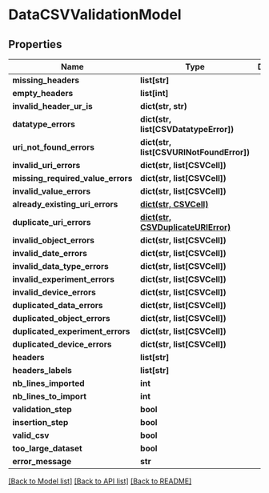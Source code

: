 # DataCSVValidationModel

## Properties
Name | Type | Description | Notes
------------ | ------------- | ------------- | -------------
**missing_headers** | **list[str]** |  | [optional] 
**empty_headers** | **list[int]** |  | [optional] 
**invalid_header_ur_is** | **dict(str, str)** |  | [optional] 
**datatype_errors** | **dict(str, list[CSVDatatypeError])** |  | [optional] 
**uri_not_found_errors** | **dict(str, list[CSVURINotFoundError])** |  | [optional] 
**invalid_uri_errors** | **dict(str, list[CSVCell])** |  | [optional] 
**missing_required_value_errors** | **dict(str, list[CSVCell])** |  | [optional] 
**invalid_value_errors** | **dict(str, list[CSVCell])** |  | [optional] 
**already_existing_uri_errors** | [**dict(str, CSVCell)**](CSVCell.md) |  | [optional] 
**duplicate_uri_errors** | [**dict(str, CSVDuplicateURIError)**](CSVDuplicateURIError.md) |  | [optional] 
**invalid_object_errors** | **dict(str, list[CSVCell])** |  | [optional] 
**invalid_date_errors** | **dict(str, list[CSVCell])** |  | [optional] 
**invalid_data_type_errors** | **dict(str, list[CSVCell])** |  | [optional] 
**invalid_experiment_errors** | **dict(str, list[CSVCell])** |  | [optional] 
**invalid_device_errors** | **dict(str, list[CSVCell])** |  | [optional] 
**duplicated_data_errors** | **dict(str, list[CSVCell])** |  | [optional] 
**duplicated_object_errors** | **dict(str, list[CSVCell])** |  | [optional] 
**duplicated_experiment_errors** | **dict(str, list[CSVCell])** |  | [optional] 
**duplicated_device_errors** | **dict(str, list[CSVCell])** |  | [optional] 
**headers** | **list[str]** |  | [optional] 
**headers_labels** | **list[str]** |  | [optional] 
**nb_lines_imported** | **int** |  | [optional] 
**nb_lines_to_import** | **int** |  | [optional] 
**validation_step** | **bool** |  | [optional] 
**insertion_step** | **bool** |  | [optional] 
**valid_csv** | **bool** |  | [optional] 
**too_large_dataset** | **bool** |  | [optional] 
**error_message** | **str** |  | [optional] 

[[Back to Model list]](../README.md#documentation-for-models) [[Back to API list]](../README.md#documentation-for-api-endpoints) [[Back to README]](../README.md)


